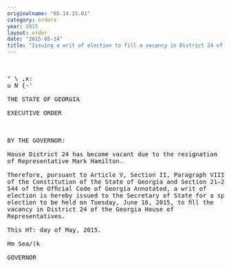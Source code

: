 ```yaml
---
originalname: "05.14.15.01"
category: orders
year: 2015
layout: order
date: "2015-05-14"
title: "Issuing a writ of election to fill a vacancy in District 24 of the Georgia House of Representatives"
---
```

<pre>
 

" \ ,x:
u N {-'

THE STATE OF GEORGIA

EXECUTIVE ORDER

 

BY THE GOVERNOR:

House District 24 has become vacant due to the resignation
of Representative Mark Hamilton.

Therefore, pursuant to Article V, Section II, Paragraph VIII
of the Constitution of the State of Georgia and Section 21—2-
544 of the Ofﬁcial Code of Georgia Annotated, a writ of
election is hereby issued to the Secretary of State for a special
election to be held on Tuesday, June 16, 2015, to ﬁll the
vacancy in District 24 of the Georgia House of
Representatives.

This HT: day of May, 2015.

Hm Sea/(k

GOVERNOR

 

 

 

 

</pre>
